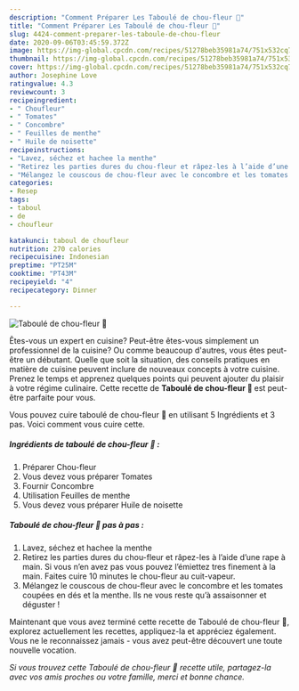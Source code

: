 ```yaml
---
description: "Comment Préparer Les Taboulé de chou-fleur 🥒"
title: "Comment Préparer Les Taboulé de chou-fleur 🥒"
slug: 4424-comment-preparer-les-taboule-de-chou-fleur
date: 2020-09-06T03:45:59.372Z
image: https://img-global.cpcdn.com/recipes/51278beb35981a74/751x532cq70/taboule-de-chou-fleur-🥒-photo-principale-de-la-recette.jpg
thumbnail: https://img-global.cpcdn.com/recipes/51278beb35981a74/751x532cq70/taboule-de-chou-fleur-🥒-photo-principale-de-la-recette.jpg
cover: https://img-global.cpcdn.com/recipes/51278beb35981a74/751x532cq70/taboule-de-chou-fleur-🥒-photo-principale-de-la-recette.jpg
author: Josephine Love
ratingvalue: 4.3
reviewcount: 3
recipeingredient:
- " Choufleur"
- " Tomates"
- " Concombre"
- " Feuilles de menthe"
- " Huile de noisette"
recipeinstructions:
- "Lavez, séchez et hachee la menthe"
- "Retirez les parties dures du chou-fleur et râpez-les à l’aide d’une rape à main. Si vous n’en avez pas vous pouvez l’émiettez tres finement à la main. Faites cuire 10 minutes le chou-fleur au cuit-vapeur."
- "Mélangez le couscous de chou-fleur avec le concombre et les tomates coupées en dés et la menthe. Ils ne vous reste qu’à assaisonner et déguster !"
categories:
- Resep
tags:
- taboul
- de
- choufleur

katakunci: taboul de choufleur 
nutrition: 270 calories
recipecuisine: Indonesian
preptime: "PT25M"
cooktime: "PT43M"
recipeyield: "4"
recipecategory: Dinner

---
```



![Taboulé de chou-fleur 🥒](https://img-global.cpcdn.com/recipes/51278beb35981a74/751x532cq70/taboule-de-chou-fleur-🥒-photo-principale-de-la-recette.jpg)

Êtes-vous un expert en cuisine? Peut-être êtes-vous simplement un professionnel de la cuisine? Ou comme beaucoup d'autres, vous êtes peut-être un débutant. Quelle que soit la situation, des conseils pratiques en matière de cuisine peuvent inclure de nouveaux concepts à votre cuisine. Prenez le temps et apprenez quelques points qui peuvent ajouter du plaisir à votre régime culinaire. Cette recette de <strong> Taboulé de chou-fleur 🥒 </strong> est peut-être parfaite pour vous.

<!--inarticleads1-->

Vous pouvez cuire taboulé de chou-fleur 🥒 en utilisant 5 Ingrédients et 3 pas. Voici comment vous cuire cette.

##### Ingrédients de taboulé de chou-fleur 🥒 :

1. Préparer  Chou-fleur
1. Vous devez vous préparer  Tomates
1. Fournir  Concombre
1. Utilisation  Feuilles de menthe
1. Vous devez vous préparer  Huile de noisette




<!--inarticleads2-->

##### Taboulé de chou-fleur 🥒 pas à pas :

1. Lavez, séchez et hachee la menthe
1. Retirez les parties dures du chou-fleur et râpez-les à l’aide d’une rape à main. Si vous n’en avez pas vous pouvez l’émiettez tres finement à la main. Faites cuire 10 minutes le chou-fleur au cuit-vapeur.
1. Mélangez le couscous de chou-fleur avec le concombre et les tomates coupées en dés et la menthe. Ils ne vous reste qu’à assaisonner et déguster !




<!--inarticleads1-->

<p>
Maintenant que vous avez terminé cette recette de Taboulé de chou-fleur 🥒, explorez actuellement les recettes, appliquez-la et appréciez également. Vous ne le reconnaissez jamais - vous avez peut-être découvert une toute nouvelle vocation.
</p>

<p>
<i>Si vous trouvez cette Taboulé de chou-fleur 🥒 recette utile, partagez-la avec vos amis proches ou votre famille, merci et bonne chance.</i>
</p>
